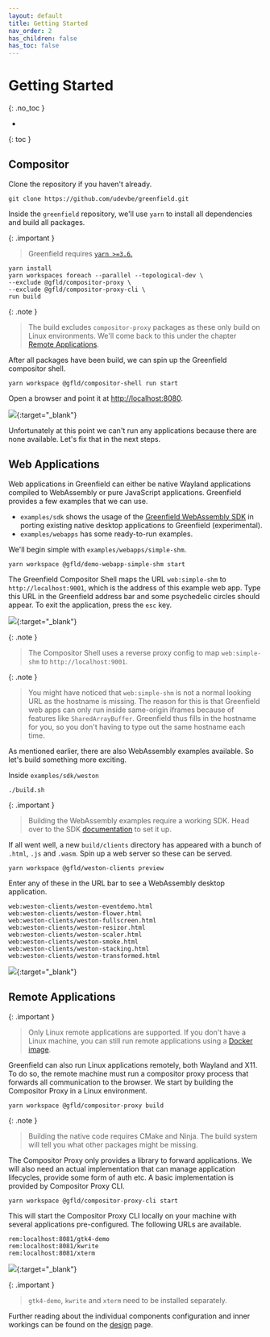 ```yaml
---
layout: default
title: Getting Started
nav_order: 2
has_children: false
has_toc: false
---
```



# Getting Started
{: .no_toc }


- 
{: toc }


## Compositor

Clone the repository if you haven't already.
```shell
git clone https://github.com/udevbe/greenfield.git
```

Inside the `greenfield` repository, we'll use `yarn` to install all dependencies and build all packages.

{: .important }
>Greenfield requires [`yarn >=3.6`.](https://yarnpkg.com/getting-started/install)

```shell
yarn install
yarn workspaces foreach --parallel --topological-dev \
--exclude @gfld/compositor-proxy \
--exclude @gfld/compositor-proxy-cli \
run build
```

{: .note }
>The build excludes `compositor-proxy` packages as these only build on Linux environments.
>We'll come back to this under the chapter [Remote Applications](#remote-applications).

After all packages have been build, we can spin up the Greenfield compositor shell.
```shell
yarn workspace @gfld/compositor-shell run start
```
Open a browser and point it at [http://localhost:8080](http://localhost:8080).

[![](img_small.jpg)](img.png){:target="_blank"}

Unfortunately at this point we can't run any applications because there are none available. Let's fix that in the next steps.

## Web Applications

Web applications in Greenfield can either be native Wayland applications compiled to WebAssembly or pure JavaScript applications.
Greenfield provides a few examples that we can use.

- `examples/sdk` shows the usage of the [Greenfield WebAssembly SDK](/pages/sdk) in porting existing native desktop applications to Greenfield (experimental).
- `examples/webapps` has some ready-to-run examples.

We'll begin simple with `examples/webapps/simple-shm`.

```shell
yarn workspace @gfld/demo-webapp-simple-shm start
```

The Greenfield Compositor Shell maps the URL `web:simple-shm` to `http://localhost:9001`, which is the 
address of this example web app. Type this URL in the Greenfield address bar and some psychedelic circles should appear.
To exit the application, press the `esc` key.

[![](img_1_small.jpg)](img_1.png){:target="_blank"}

{: .note }
> The Compositor Shell uses a reverse proxy config to map `web:simple-shm` to `http://localhost:9001`.

{: .note }
> You might have noticed that `web:simple-shm` is not a normal looking URL as the hostname is missing. The reason for this is that
> Greenfield web apps can only run inside same-origin iframes because of features like `SharedArrayBuffer`. Greenfield thus fills
> in the hostname for you, so you don't having to type out the same hostname each time.

As mentioned earlier, there are also WebAssembly examples available. So let's build something more exciting.

Inside `examples/sdk/weston`
```shell
./build.sh
```

{: .important }
> Building the WebAssembly examples require a working SDK. Head over to the SDK [documentation](/pages/sdk) to set it up.

If all went well, a new `build/clients` directory has appeared with a bunch of `.html`, `.js` and `.wasm`. Spin up a web server so these can be served.

```shell
yarn workspace @gfld/weston-clients preview
```

Enter any of these in the URL bar to see a WebAssembly desktop application.

```shell
web:weston-clients/weston-eventdemo.html
web:weston-clients/weston-flower.html
web:weston-clients/weston-fullscreen.html
web:weston-clients/weston-resizor.html
web:weston-clients/weston-scaler.html
web:weston-clients/weston-smoke.html
web:weston-clients/weston-stacking.html
web:weston-clients/weston-transformed.html
```

[![](img_2_small.jpg)](img_2.png){:target="_blank"}

## Remote Applications

{: .important }
> Only Linux remote applications are supported. If you don't have a Linux machine, you can still run remote applications
> using a [Docker image](/pages/design/#docker).

Greenfield can also run Linux applications remotely, both Wayland and X11. To do so, the remote machine must run
a compositor proxy process that forwards all communication to the browser. We start by building the Compositor Proxy in
a Linux environment.

```shell
yarn workspace @gfld/compositor-proxy build
```

{: .note }
> Building the native code requires CMake and Ninja. The build system will tell you what other packages might be missing.

The Compositor Proxy only provides a library to forward applications. We will also need an actual implementation that
can manage application lifecycles, provide some form of auth etc. A basic implementation is provided by Compositor Proxy CLI.

```shell
yarn workspace @gfld/compositor-proxy-cli start
```

This will start the Compositor Proxy CLI locally on your machine with several applications pre-configured. The following
URLs are available.

```shell
rem:localhost:8081/gtk4-demo
rem:localhost:8081/kwrite
rem:localhost:8081/xterm
```

[![](img_3_small.jpg)](img_3.png){:target="_blank"}

{: .important }
> `gtk4-demo`, `kwrite` and `xterm` need to be installed separately.

Further reading about the individual components configuration and inner workings can be found on the [design](/pages/design) page.
